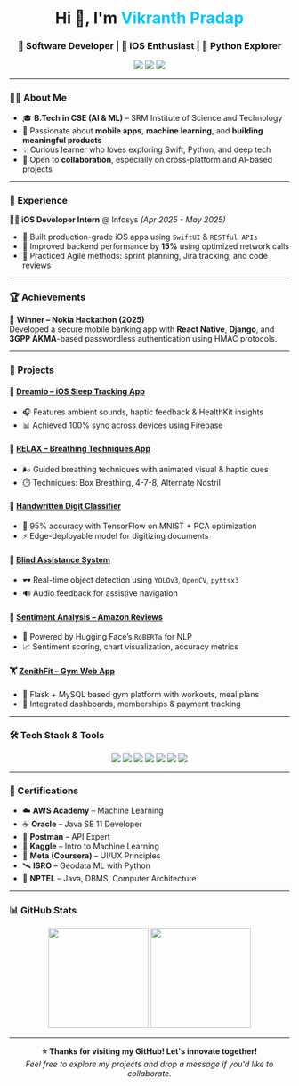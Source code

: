 <h1 align="center">Hi 👋, I'm <span style="color:#00c6ff;">Vikranth Pradap</span></h1>
<h3 align="center">🚀 Software Developer | 📱 iOS Enthusiast | 🐍 Python Explorer</h3>

<p align="center">
  <a href="mailto:vikranthprathap@gmail.com"><img src="https://img.shields.io/badge/email-vikranthprathap@gmail.com-D14836?style=flat&logo=gmail&logoColor=white" /></a>
  <a href="https://www.linkedin.com/in/vikranthpradap"><img src="https://img.shields.io/badge/LinkedIn-blue?style=flat&logo=linkedin&labelColor=blue" /></a>
  <a href="https://github.com/vikranth2711"><img src="https://img.shields.io/github/followers/vikranth2711?label=GitHub&style=flat&logo=github" /></a>
</p>

---

### 👨‍💻 About Me

- 🎓 **B.Tech in CSE (AI & ML)** – SRM Institute of Science and Technology  
- 📱 Passionate about **mobile apps**, **machine learning**, and **building meaningful products**  
- 💡 Curious learner who loves exploring Swift, Python, and deep tech  
- 🤝 Open to **collaboration**, especially on cross-platform and AI-based projects  

---

### 💼 Experience

**👨‍💻 iOS Developer Intern** @ Infosys *(Apr 2025 - May 2025)*  
- 🔧 Built production-grade iOS apps using `SwiftUI` & `RESTful APIs`  
- 🚀 Improved backend performance by **15%** using optimized network calls  
- 🧩 Practiced Agile methods: sprint planning, Jira tracking, and code reviews  

---

### 🏆 Achievements

🏅 **Winner – Nokia Hackathon (2025)**  
Developed a secure mobile banking app with **React Native**, **Django**, and **3GPP AKMA**-based passwordless authentication using HMAC protocols.

---

### 🚀 Projects

#### 📱 [Dreamio – iOS Sleep Tracking App](https://github.com/vikranth2711/Dreamio)
- 🎧 Features ambient sounds, haptic feedback & HealthKit insights  
- 📊 Achieved 100% sync across devices using Firebase  

#### 🧘 [RELAX – Breathing Techniques App](https://github.com/vikranth2711/RELAX.swiftpm)
- 🌬️ Guided breathing techniques with animated visual & haptic cues  
- ⏱️ Techniques: Box Breathing, 4-7-8, Alternate Nostril  

#### 🔢 [Handwritten Digit Classifier](https://github.com/vikranth2711/Handwritten-Digit-Classifier)  
- 🧠 95% accuracy with TensorFlow on MNIST + PCA optimization  
- ⚡ Edge-deployable model for digitizing documents

#### 🦯 [Blind Assistance System](https://github.com/vikranth2711/blind-assistance)  
- 🕶️ Real-time object detection using `YOLOv3`, `OpenCV`, `pyttsx3`  
- 🔊 Audio feedback for assistive navigation

#### 💬 [Sentiment Analysis – Amazon Reviews](https://github.com/vikranth2711/sentiment-analysis-amazon-reviews)  
- 🤖 Powered by Hugging Face’s `RoBERTa` for NLP  
- 📈 Sentiment scoring, chart visualization, accuracy metrics  

#### 🏋️ [ZenithFit – Gym Web App](https://github.com/vikranth2711/ZenithFit)  
- 💪 Flask + MySQL based gym platform with workouts, meal plans  
- 🧾 Integrated dashboards, memberships & payment tracking  

---

### 🛠️ Tech Stack & Tools

<p align="center">
  <img src="https://img.shields.io/badge/Python-3776AB?style=flat&logo=python&logoColor=white" />
  <img src="https://img.shields.io/badge/Swift-FA7343?style=flat&logo=swift&logoColor=white" />
  <img src="https://img.shields.io/badge/Java-007396?style=flat&logo=java&logoColor=white" />
  <img src="https://img.shields.io/badge/Django-092E20?style=flat&logo=django&logoColor=white" />
  <img src="https://img.shields.io/badge/TensorFlow-FF6F00?style=flat&logo=tensorflow&logoColor=white" />
  <img src="https://img.shields.io/badge/Firebase-ffca28?style=flat&logo=firebase&logoColor=black" />
  <img src="https://img.shields.io/badge/Xcode-147EFB?style=flat&logo=xcode&logoColor=white" />
</p>

---

### 📜 Certifications

- ☁️ **AWS Academy** – Machine Learning  
- ☕ **Oracle** – Java SE 11 Developer  
- 🔌 **Postman** – API Expert  
- 🧠 **Kaggle** – Intro to Machine Learning  
- 🎨 **Meta (Coursera)** – UI/UX Principles  
- 🛰️ **ISRO** – Geodata ML with Python  
- 📘 **NPTEL** – Java, DBMS, Computer Architecture  

---

### 📊 GitHub Stats

<p align="center">
  <img src="https://github-readme-stats.vercel.app/api?username=vikranth2711&show_icons=true&theme=tokyonight" height="180" />
  <img src="https://github-readme-stats.vercel.app/api/top-langs/?username=vikranth2711&layout=compact&theme=tokyonight" height="180" />
</p>

---

<p align="center">
  <b>⭐️ Thanks for visiting my GitHub! Let's innovate together!</b><br/>
  <i>Feel free to explore my projects and drop a message if you'd like to collaborate.</i>
</p>
